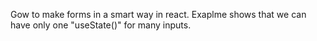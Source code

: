 Gow to make forms in a smart way in react. 
Exaplme shows that we can have only one "useState()" for many inputs. 
